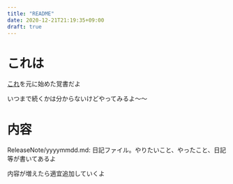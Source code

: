 ```yaml
---
title: "README"
date: 2020-12-21T21:19:35+09:00
draft: true
---
```


# これは
[これ](//www.konosumi.net/entry/2019/10/15/070000)を元に始めた覚書だよ

いつまで続くかは分からないけどやってみるよ～～

# 内容
ReleaseNote/yyyymmdd.md: 日記ファイル。やりたいこと、やったこと、日記等が書いてあるよ

内容が増えたら適宜追加していくよ

